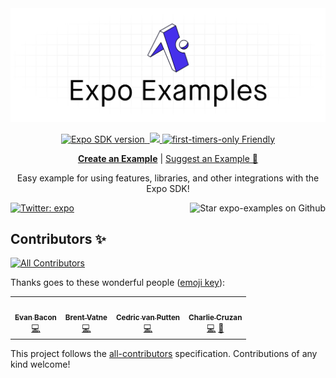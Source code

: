 <img alt="expo examples" src=".gh-assets/banner.png">

<p align="center">
  <a aria-label="SDK version" href="https://www.npmjs.com/package/expo" target="_blank">
    <img alt="Expo SDK version" src="https://img.shields.io/npm/v/expo.svg?style=flat-square&label=SDK&labelColor=000000&color=4630EB">
  </a>
  <a aria-label="Join our forums" href="https://forums.expo.io" target="_blank">
    <img alt="" src="https://img.shields.io/badge/Ask%20Questions%20-blue.svg?style=flat-square&logo=discourse&logoWidth=15&labelColor=000000&color=4630EB">
  </a>
  <a aria-label="PRs Welcome" href="http://makeapullrequest.com" target="_blank">
    <img src="https://img.shields.io/badge/PRs-welcome-brightgreen.svg?style=flat-square"/>
  </a>
  <a aria-label="first-timers-only Friendly" href="http://www.firsttimersonly.com" target="_blank">
    <img alt="first-timers-only Friendly" src="https://img.shields.io/badge/first--timers--only-friendly-4630EB.svg?style=flat-square" />
  </a>
</p>

<p align="center">
  <a aria-label="create a new example" href="https://github.com/expo/examples/blob/master/contributing.md"><b>Create an Example</b></a>
 |
  <a aria-label="suggest an example" href="https://github.com/expo/examples/issues/new?assignees=&labels=&template=feature_request.md">Suggest an Example 🚀</a>
</p>

<p align="center">Easy example for using features, libraries, and other integrations with the Expo SDK!
</p>

<p>
  <a aria-label="Follow @expo on Twitter" href="https://twitter.com/intent/follow?screen_name=expo" target="_blank">
    <img  alt="Twitter: expo" src="https://img.shields.io/twitter/follow/expo.svg?style=flat-square&label=Follow%20%40expo&logo=TWITTER&logoColor=FFFFFF&labelColor=00aced&logoWidth=15&color=lightgray" />
  </a>
  
  <a aria-label="Star expo examples on Github" href="https://github.com/expo/examples">
    <img aria-label="Star the repo" align="right" alt="Star expo-examples on Github" src="https://img.shields.io/github/stars/expo/examples.svg?style=flat-square&label=Star%20on%20Github&logo=GITHUB&logoColor=FFFFFF&labelColor=24292e&logoWidth=15&color=lightgray" />
  </a>
</p>

## Contributors ✨

<!-- ALL-CONTRIBUTORS-BADGE:START - Do not remove or modify this section -->
[![All Contributors](https://img.shields.io/badge/all_contributors-4-orange.svg?style=flat-square)](#contributors-)
<!-- ALL-CONTRIBUTORS-BADGE:END -->

Thanks goes to these wonderful people ([emoji key](https://allcontributors.org/docs/en/emoji-key)):

<!-- ALL-CONTRIBUTORS-LIST:START - Do not remove or modify this section -->
<!-- prettier-ignore-start -->
<!-- markdownlint-disable -->
<table>
  <tr>
    <td align="center"><a href="https://twitter.com/baconbrix"><img src="https://avatars1.githubusercontent.com/u/9664363?v=4" width="100px;" alt=""/><br /><sub><b>Evan Bacon</b></sub></a><br /><a href="https://github.com/expo/examples/commits?author=EvanBacon" title="Code">💻</a></td>
    <td align="center"><a href="https://github.com/brentvatne"><img src="https://avatars2.githubusercontent.com/u/90494?v=4" width="100px;" alt=""/><br /><sub><b>Brent Vatne</b></sub></a><br /><a href="https://github.com/expo/examples/commits?author=brentvatne" title="Code">💻</a></td>
    <td align="center"><a href="https://bycedric.com"><img src="https://avatars2.githubusercontent.com/u/1203991?v=4" width="100px;" alt=""/><br /><sub><b>Cedric van Putten</b></sub></a><br /><a href="https://github.com/expo/examples/commits?author=byCedric" title="Code">💻</a></td>
    <td align="center"><a href="https://github.com/cruzach"><img src="https://avatars0.githubusercontent.com/u/35579283?v=4" width="100px;" alt=""/><br /><sub><b>Charlie Cruzan</b></sub></a><br /><a href="https://github.com/expo/examples/commits?author=cruzach" title="Code">💻</a> <a href="https://github.com/expo/examples/commits?author=cruzach" title="Documentation">📖</a></td>
  </tr>
</table>

<!-- markdownlint-enable -->
<!-- prettier-ignore-end -->
<!-- ALL-CONTRIBUTORS-LIST:END -->

This project follows the [all-contributors](https://github.com/all-contributors/all-contributors) specification. Contributions of any kind welcome!
